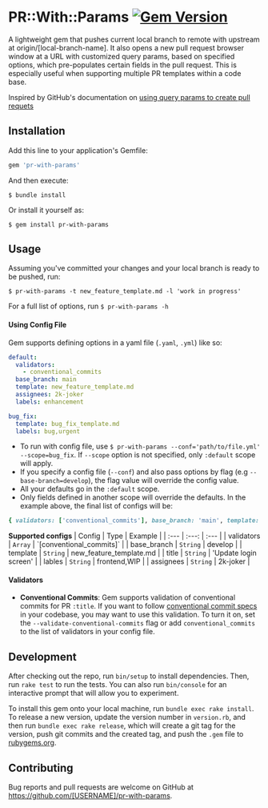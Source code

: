 # PR::With::Params [![Gem Version](https://badge.fury.io/rb/pr-with-params.svg)](https://badge.fury.io/rb/pr-with-params)
A lightweight gem that pushes current local branch to remote with upstream at origin/[local-branch-name]. It also opens a new pull request browser window at a URL with customized query params, based on specified options, which pre-populates certain fields in the pull request. This is especially useful when supporting multiple PR templates within a code base.

Inspired by GitHub's documentation on [using query params to create pull requets](https://docs.github.com/en/pull-requests/collaborating-with-pull-requests/proposing-changes-to-your-work-with-pull-requests/using-query-parameters-to-create-a-pull-request)

## Installation

Add this line to your application's Gemfile:

```ruby
gem 'pr-with-params'
```

And then execute:

    $ bundle install

Or install it yourself as:

    $ gem install pr-with-params

## Usage

Assuming you've committed your changes and your local branch is ready to be pushed, run:

```
$ pr-with-params -t new_feature_template.md -l 'work in progress'
```

For a full list of options, run `$ pr-with-params -h`

#### Using Config File

Gem supports defining options in a yaml file (`.yaml`, `.yml`) like so:
```yaml
default:
  validators:
    - conventional_commits
  base_branch: main
  template: new_feature_template.md
  assignees: 2k-joker
  labels: enhancement

bug_fix:
  template: bug_fix_template.md
  labels: bug,urgent
```

* To run with config file, use `$ pr-with-params --conf='path/to/file.yml' --scope=bug_fix`. If `--scope` option is not specified, only `:default` scope will apply.
* If you specify a config file (`--conf`) and also pass options by flag (e.g `--base-branch=develop`), the flag value will override the config value.
* All your defaults go in the `:default` scope.
* Only fields defined in another scope will override the defaults. In the example above, the final list of configs will be:

```ruby
{ validators: ['conventional_commits'], base_branch: 'main', template: 'bug_fix_template.md', assignees: '2k-joker', labels: 'bug,urgent' }
```

**Supported configs**
| Config | Type | Example |
| :--- | :---: | :--- |
| validators | `Array` | \`[conventional_commits]\` |
| base_branch | `String` | develop |
| template | `String` | new_feature_template.md |
| title | `String` | 'Update login screen' |
| lables | `String` | frontend,WIP |
| assignees | `String` | 2k-joker |

#### Validators
* **Conventional Commits**: Gem supports validation of conventional commits for PR `:title`. If you want to follow [conventional commit specs](https://www.conventionalcommits.org/en/v1.0.0/#specification) in your codebase, you may want to use this validation. To turn it on, set the `--validate-conventional-commits` flag or add `conventional_commits` to the list of validators in your config file.

## Development

After checking out the repo, run `bin/setup` to install dependencies. Then, run `rake test` to run the tests. You can also run `bin/console` for an interactive prompt that will allow you to experiment.

To install this gem onto your local machine, run `bundle exec rake install`. To release a new version, update the version number in `version.rb`, and then run `bundle exec rake release`, which will create a git tag for the version, push git commits and the created tag, and push the `.gem` file to [rubygems.org](https://rubygems.org).

## Contributing

Bug reports and pull requests are welcome on GitHub at https://github.com/[USERNAME]/pr-with-params.
